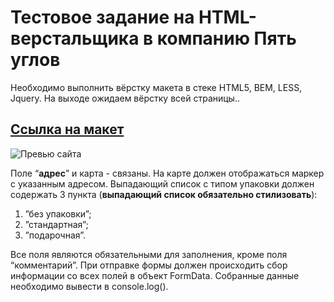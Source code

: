# Тестовое задание на HTML-верстальщика в компанию Пять углов

Необходимо выполнить вёрстку макета в стеке HTML5, BEM, LESS, Jquery.
На выходе ожидаем вёрстку всей страницы..

## [Ссылка на макет](https://www.figma.com/file/1boCdd3xxOKBaOzwt553bj/%D0%A2%D0%B5%D1%81%D1%82%D0%BE%D0%B2%D0%BE%D0%B5-%D0%B7%D0%B0%D0%B4%D0%B0%D0%BD%D0%B8%D0%B5?node-id=0%3A1)

![Превью сайта](img/source/decorative/preview.jpg)

Поле “**адрес**” и карта - связаны. На карте должен отображаться маркер с указанным адресом.
Выпадающий список с типом упаковки должен содержать 3 пункта (**выпадающий список обязательно стилизовать**):
1. ”без упаковки”;
2. ”стандартная”;
3. ”подарочная”.

Все поля являются обязательными для заполнения, кроме поля “комментарий”.
При отправке формы должен происходить сбор информации со всех полей в объект FormData. Собранные данные необходимо вывести в console.log().
